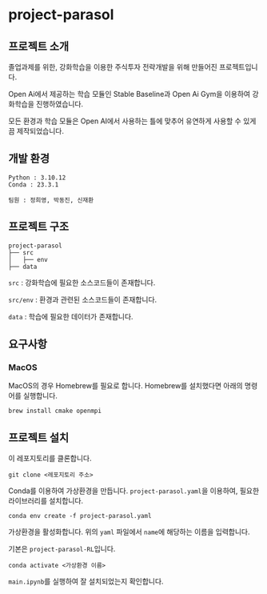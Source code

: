 # project-parasol

## 프로젝트 소개

졸업과제를 위한, 강화학습을 이용한 주식투자 전략개발을 위해 만들어진 프로젝트입니다.

Open Ai에서 제공하는 학습 모듈인 Stable Baseline과 Open Ai Gym을 이용하여 강화학습을 진행하였습니다.

모든 환경과 학습 모듈은 Open AI에서 사용하는 틀에 맞추어 유연하게 사용할 수 있게끔 제작되었습니다.


## 개발 환경
```angular2html
Python : 3.10.12
Conda : 23.3.1
```

```
팀원 : 정희영, 박동진, 신재환
```

## 프로젝트 구조

```
project-parasol
├── src
│   ├── env
├── data
```
`src` : 강화학습에 필요한 소스코드들이 존재합니다.

`src/env` : 환경과 관련된 소스코드들이 존재합니다.

`data` : 학습에 필요한 데이터가 존재합니다.
## 요구사항
### MacOS
MacOS의 경우 Homebrew를 필요로 합니다. Homebrew를 설치했다면 아래의 명령어를 실행합니다.

```
brew install cmake openmpi
```

## 프로젝트 설치

이 레포지토리를 클론합니다.
```
git clone <레포지토리 주소>
```

Conda를 이용하여 가상환경을 만듭니다. `project-parasol.yaml`을 이용하여, 필요한 라이브러리를 설치합니다.
```
conda env create -f project-parasol.yaml
```

가상환경을 활성화합니다. 위의 `yaml` 파일에서 `name`에 해당하는 이름을 입력합니다. 

기본은 `project-parasol-RL`입니다.
```
conda activate <가상환경 이름>
```
`main.ipynb`를 실행하여 잘 설치되었는지 확인합니다.


[//]: # (## 프로젝트 실행)

[//]: # ()
[//]: # (학습을 진행합니다.)

[//]: # (```)

[//]: # (python train.py)

[//]: # (```)